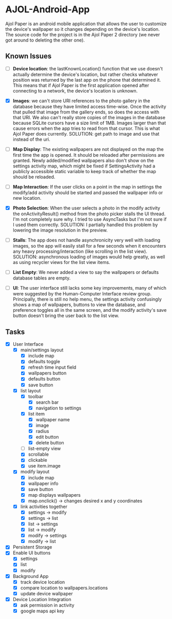 # AJOL-Android-App
Ajol Paper is an android mobile application that allows the user to customize the device's wallpaper so it changes depending on the device's location. The source code for the project is in the Ajol Paper 2 directory (we never got around to deleting the other one).

## Known Issues
- [ ] __Device location__: the lastKnownLocation() function that we use doesn't actually determine the device's location, but rather checks whatever position was returned by the last app on the phone that determined it. This means that if Ajol Paper is the first application opened after connecting to a network, the device's location is unknown.

- [x] __Images__: we can't store URI references to the photo gallery in the database because they have limited access time-wise. Once the activity that pulled that image from the gallery ends, so does the access with that URI. We also can't really store copies of the images in the database because SQLite cursors have a size limit of 1MB. Images larger than that cause errors when the app tries to read from that cursor. This is what Ajol Paper does currently. SOLUTION: get path to image and use that instead of the uri.

- [ ] __Map Display__: The existing wallpapers are not displayed on the map the first time the app is opened. It should be reloaded after permissions are granted. Newly added/modified wallpapers also don't show on the settings activity map, which might be fixed if SettingsActivity had a publicly accessible static variable to keep track of whether the map should be reloaded.

- [ ] __Map Interaction__: If the user clicks on a point in the map in settings the modify/add activity should be started and passed the wallpaper info or new location.

- [x] __Photo Selection__: When the user selects a photo in the modify activity the onActivityResult() method from the photo picker stalls the UI thread. I'm not completely sure why. I tried to use AsyncTasks but I'm not sure if I used them correctly. SOLUTION: I partially handled this problem by lowering the image resolution in the preview.

- [ ] __Stalls__: The app does not handle asynchronicity very well with loading images, so the app will easily stall for a few seconds when it encounters any heavy processing/interaction (like scrolling in the list view). SOLUTION: asynchronous loading of images would help greatly, as well as using recycler views for the list view items.

- [ ] __List Empty__: We never added a view to say the wallpapers or defaults database tables are empty.

- [ ] __UI__: The user interface still lacks some key improvements, many of which were suggested by the Human-Computer Interface review group. Principally, there is still no help menu, the settings activity confusingly shows a map of wallpapers, buttons to view the database, and preference toggles all in the same screen, and the modify activity's save button doesn't bring the user back to the list view.

## Tasks
- [x] User Interface
	- [x] main/settings layout
		- [x] include map
		- [x] defaults toggle
		- [x] refresh time input field
		- [x] wallpapers button
		- [x] defaults button
		- [x] save button
	- [x] list layout
		- [x] toolbar
			- [x] search bar
			- [x] navigation to settings
		- [x] list item
			- [x] wallpaper name
			- [x] image
			- [x] radius
			- [x] edit button
			- [x] delete button
		- [ ] list-empty view
		- [x] scrollable
		- [x] clickable
        - [x] use item.image
	- [x] modify layout
		- [x] include map
		- [x] wallpaper info
		- [x] save button
        - [x] map displays wallpapers
        - [x] map.onclick() -> changes desired x and y coordinates
	- [x] link activities together
		- [x] settings -> modify
		- [x] settings -> list
		- [x] list -> settings
		- [x] list -> modify
		- [x] modify -> settings
		- [x] modify -> list
- [x] Persistent Storage
- [x] Enable UI buttons
	- [x] settings
	- [x] list
	- [x] modify
- [x] Background App
    - [x] track device location
    - [x] compare location to wallpapers.locations
    - [x] update device wallpaper
- [x] Device Location Integration
	- [x] ask permission in activity
	- [x] google maps api key
